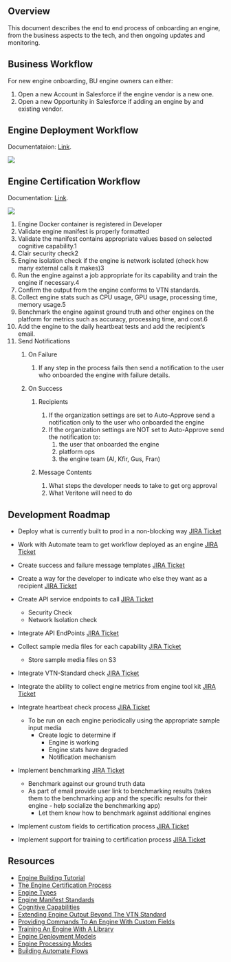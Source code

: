 <!-- markdownlint-disable -->

## Overview

This document describes the end to end process of onboarding an engine, from the business aspects to the tech, and then ongoing updates and monitoring.

## Business Workflow

For new engine onboarding, BU engine owners can either:

1. Open a new Account in Salesforce if the engine vendor is a new one. 
2. Open a new Opportunity in Salesforce if adding an engine by and existing vendor. 

<!-- INTERNAL
The [Engines Qlik Dashboard](https://qlik.veritone.com/veritone/sense/app/48937db1-6a76-45c4-9b89-0a22e1b7c1cd/sheet/3225d592-13fd-40d4-89ed-2edd0e2c65ef/state/0) is the internal single source of truth and is syncing hourly with both production tables and Salesforce. 
-->
<!-- INTERNAL

Salesforce has a schema for Engines:

TODO (Kfir / Sean / Trevor):

1. Engine owner name - available in Salesforce and can be pulled into Qlik 
2. BU name - not available in Salesforce and will have to be created 
3. Engine Price to the customer - available in Salesforce and can be pulled into Qlik   
4. Engine Vendor cost - available in Salesforce and can be pulled into Qlik (needs Veritone burden to calculate margin) 
5. Engine build number - available in Salesforce and can be pulled into Qlik 
6. BU engine owners need to be reassigned to Engine accounts in Salesforce. 
7. Flag for “visible externally" - not available and needs to be added in Salesforce. Then, we can programmatically pull a list of engines to a public website. (Inside the platform UI, we show every engine that is marked public or owned by the org). 

-->

## Engine Deployment Workflow

Documentataion: [Link](https://docs.veritone.com/#/developer/engines/tutorial/?id=_39hello-world39-engine-high-level-overview).

<!-- INTERNAL
Internal spec: [Engine Approval Process](https://docs.google.com/document/d/1Ty3bUw3_20aoonFCKLyMn1MpCGRhkK5cVaykVq9li7s/edit?usp=sharing)
-->

![](https://lh5.googleusercontent.com/otbaYNnEXPzdKUm-t4_AQEeg3kZilFR61eEeyKaJkG2dc1kq5YQSi_lAhMTzc5To3bUcRJYGyZCza7JgWSK6gd24V1dvaLo-l9SFPriEq_rxtn8oTNUb-SGdcHSaOgMPP6gDc_ux)

## Engine Certification Workflow

Documentation: [Link](https://docs.veritone.com/#/developer/engines/approval/).

<!-- INTERNAL
Internal spec: [Engine Certification Reqs](https://docs.google.com/document/d/1fXUAwfB9BqF8wSisI0jiVfeM9kq3vDKcNJhxM8Cuh6g/edit?usp=sharing)
-->

![](https://lh6.googleusercontent.com/8pzXwFh4qNEV2Mg3FUaX9du-zmLQZYbp7CYc-2hdOtWxAhiiDYqPexo1dUDLGYFj8ryLbMVuBy0n44hELWoMvB1qFwkJ8-49RLNWzxT1BBZ7RCMQnrrKbT4qMkDnb7f-q8nEz2Pc)

1. Engine Docker container is registered in Developer 
2. Validate engine manifest is properly formatted 
3. Validate the manifest contains appropriate values based on selected cognitive capability.1 
4. Clair security check2 
5. Engine isolation check if the engine is network isolated (check how many external calls it makes)3 
6. Run the engine against a job appropriate for its capability and train the engine if necessary.4 
7. Confirm the output from the engine conforms to VTN standards. 
8. Collect engine stats such as CPU usage, GPU usage, processing time, memory usage.5 
9. Benchmark the engine against ground truth and other engines on the platform for metrics such as accuracy, processing time, and cost.6 
10. Add the engine to the daily heartbeat tests and add the recipient’s email.  
11. Send Notifications 
    1. On Failure 
        1. If any step in the process fails then send a notification to the user who onboarded the engine with failure details. 

    2. On Success 
        1. Recipients 
            1. If the organization settings are set to Auto-Approve send a notification only to the user who onboarded the engine 
            2. If the organization settings are NOT set to Auto-Approve send the notification to: 
                1. the user that onboarded the engine 
                2. platform ops 
                3. the engine team (Al, Kfir, Gus, Fran)  

        2. Message Contents 
            1. What steps the developer needs to take to get org approval 
            2. What Veritone will need to do 

<!-- INTERNAL
1 This is situationally dependant on the engine’s capability

2 Will be invoked by an API call to the VDA services - SETA team currently working on this

3 Will be invoked by an API call to the VDA services - SETA team currently working on this

4 We will be compiling a series of “baseline” media files to run against engines within the same capability

5 This is functionality is only available to engines on Edge 3 which use the toolkit

6 This is only supported for Transcription and will initially be an optional step
-->

## Development Roadmap

- Deploy what is currently built to prod in a non-blocking way [JIRA Ticket](https://steel-ventures.atlassian.net/browse/CXDX-181) 
- Work with Automate team to get workflow deployed as an engine [JIRA Ticket](https://steel-ventures.atlassian.net/browse/CXDX-161) 
- Create success and failure message templates [JIRA Ticket](https://steel-ventures.atlassian.net/browse/CXDX-182) 
- Create a way for the developer to indicate who else they want as a recipient [JIRA Ticket](https://steel-ventures.atlassian.net/browse/CXDX-183) 
- Create API service endpoints to call [JIRA Ticket](https://steel-ventures.atlassian.net/browse/AI2-81) 
    - Security Check 
    - Network Isolation check 

- Integrate API EndPoints [JIRA Ticket](https://steel-ventures.atlassian.net/browse/CXDX-137) 
- Collect sample media files for each capability [JIRA Ticket](https://steel-ventures.atlassian.net/browse/CXDX-184) 
    - Store sample media files on S3 

- Integrate VTN-Standard check [JIRA Ticket](https://steel-ventures.atlassian.net/browse/CXDX-136) 
- Integrate the ability to collect engine metrics from engine tool kit [JIRA Ticket](https://steel-ventures.atlassian.net/browse/CXDX-97) 
- Integrate heartbeat check process [JIRA Ticket](https://steel-ventures.atlassian.net/browse/CXDX-98) 
    - To be run on each engine periodically using the appropriate sample input media 
        - Create logic to determine if 
            - Engine is working 
            - Engine stats have degraded 
            - Notification mechanism 

- Implement benchmarking [JIRA Ticket](https://steel-ventures.atlassian.net/browse/CXDX-138) 
    - Benchmark against our ground truth data 
    - As part of email provide user link to benchmarking results (takes them to the benchmarking app and the specific results for their engine - help socialize the benchmarking app) 
        - Let them know how to benchmark against additional engines 

- Implement custom fields to certification process [JIRA Ticket](https://steel-ventures.atlassian.net/browse/CXDX-173) 
- Implement support for training to certification process [JIRA Ticket](https://steel-ventures.atlassian.net/browse/CXDX-174) 

## Resources

- [Engine Building Tutorial](https://docs.veritone.com/#/developer/engines/tutorial/) 
- [The Engine Certification Process](https://docs.veritone.com/#/developer/engines/approval/) 
- [Engine Types](https://docs.veritone.com/#/developer/engines/) 
- [Engine Manifest Standards](https://docs.veritone.com/#/developer/engines/standards/engine-manifest/) 
- [Cognitive Capabilities](https://docs.veritone.com/#/developer/engines/cognitive/) 
- [Extending Engine Output Beyond The VTN Standard](https://docs.veritone.com/#/developer/engines/tutorial/customizing-engine-output) 
- [Providing Commands To An Engine With Custom Fields](https://docs.veritone.com/#/developer/engines/tutorial/engine-custom-fields) 
- [Training An Engine With A Library](https://docs.veritone.com/#/developer/engines/tutorial/engine-training-tutorial) 
- [Engine Deployment Models](https://docs.veritone.com/#/developer/engines/deployment-model/) 
- [Engine Processing Modes](https://docs.veritone.com/#/developer/engines/processing-modes/) 
- [Building Automate Flows](https://docs.veritone.com/#/developer/flow/)